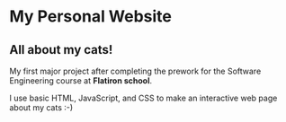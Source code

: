 # My Personal Website
## All about my cats!
My first major project after completing the prework for the Software Engineering course at **Flatiron school**.

I use basic HTML, JavaScript, and CSS to make an interactive web page about my cats :-)
